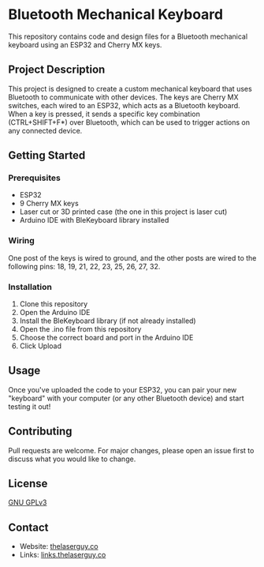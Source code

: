 # Bluetooth Mechanical Keyboard

This repository contains code and design files for a Bluetooth mechanical keyboard using an ESP32 and Cherry MX keys.

## Project Description

This project is designed to create a custom mechanical keyboard that uses Bluetooth to communicate with other devices. The keys are Cherry MX switches, each wired to an ESP32, which acts as a Bluetooth keyboard. When a key is pressed, it sends a specific key combination (CTRL+SHIFT+F*) over Bluetooth, which can be used to trigger actions on any connected device.

## Getting Started

### Prerequisites

- ESP32
- 9 Cherry MX keys
- Laser cut or 3D printed case (the one in this project is laser cut)
- Arduino IDE with BleKeyboard library installed

### Wiring

One post of the keys is wired to ground, and the other posts are wired to the following pins: 18, 19, 21, 22, 23, 25, 26, 27, 32.

### Installation

1. Clone this repository
2. Open the Arduino IDE
3. Install the BleKeyboard library (if not already installed)
4. Open the .ino file from this repository
5. Choose the correct board and port in the Arduino IDE
6. Click Upload

## Usage

Once you've uploaded the code to your ESP32, you can pair your new "keyboard" with your computer (or any other Bluetooth device) and start testing it out!

## Contributing

Pull requests are welcome. For major changes, please open an issue first to discuss what you would like to change.

## License

[GNU GPLv3](https://choosealicense.com/licenses/gpl-3.0/)

## Contact

- Website: [thelaserguy.co](https://thelaserguy.co)
- Links: [links.thelaserguy.co](https://links.thelaserguy.co)
